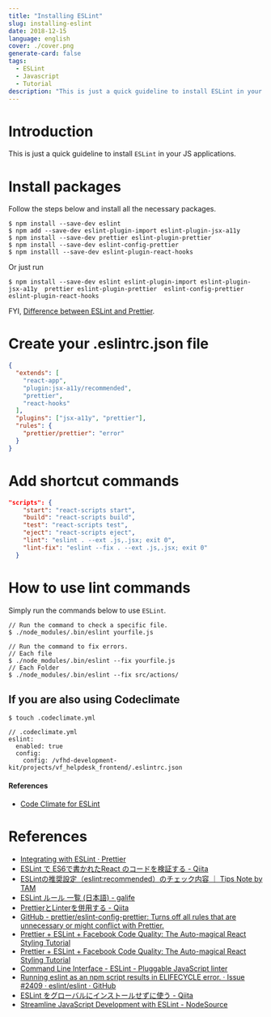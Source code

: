 ```yaml
---
title: "Installing ESLint"
slug: installing-eslint
date: 2018-12-15
language: english
cover: ./cover.png
generate-card: false
tags:
  - ESLint
  - Javascript
  - Tutorial
description: "This is just a quick guideline to install ESLint in your JS applications. Follow the steps below and install all the necessary packages."
---
```

# Introduction 
This is just a quick guideline to install `ESLint` in your JS applications.

# Install packages
Follow the steps below and install all the necessary packages.

```console
$ npm install --save-dev eslint 
$ npm add --save-dev eslint-plugin-import eslint-plugin-jsx-a11y 
$ npm install --save-dev prettier eslint-plugin-prettier
$ npm install --save-dev eslint-config-prettier
$ npm installl --save-dev eslint-plugin-react-hooks
```

Or just run 

```console
$ npm install --save-dev eslint eslint-plugin-import eslint-plugin-jsx-a11y  prettier eslint-plugin-prettier  eslint-config-prettier eslint-plugin-react-hooks
```

FYI, [Difference between ESLint and Prettier](https://www.futurehosting.com/blog/prettier-vs-eslint-whats-the-difference/).

# Create your .eslintrc.json file

```json
{
  "extends": [
    "react-app",
    "plugin:jsx-a11y/recommended",
    "prettier",
    "react-hooks"
  ],
  "plugins": ["jsx-a11y", "prettier"],
  "rules": {
    "prettier/prettier": "error"
  }
}
```

# Add shortcut commands 

```json
"scripts": {
    "start": "react-scripts start",
    "build": "react-scripts build",
    "test": "react-scripts test",
    "eject": "react-scripts eject",
    "lint": "eslint . --ext .js,.jsx; exit 0",
    "lint-fix": "eslint --fix . --ext .js,.jsx; exit 0"
  }
```

# How to use lint commands
Simply run the commands below to use `ESLint`.

```console
// Run the command to check a specific file.
$ ./node_modules/.bin/eslint yourfile.js

// Run the command to fix errors.
// Each file
$ ./node_modules/.bin/eslint --fix yourfile.js
// Each Folder
$ ./node_modules/.bin/eslint --fix src/actions/
```
## If you are also using Codeclimate

```console
$ touch .codeclimate.yml
```

```
// .codeclimate.yml
eslint:
  enabled: true
  config:
    config: /vfhd-development-kit/projects/vf_helpdesk_frontend/.eslintrc.json
```
#### References
- [Code Climate for ESLint](https://docs.codeclimate.com/docs/eslint)

# References
- [Integrating with ESLint · Prettier](https://prettier.io/docs/en/eslint.html)
- [ESLint で ES6で書かれたReact のコードを検証する - Qiita](https://qiita.com/kjugk/items/b9dfc876e16dbfa4f447#eslint-plugin-react-%E3%81%AE-recommened-rulues-%E3%82%92%E9%81%A9%E7%94%A8%E3%81%99%E3%82%8B)
- [ESLintの推奨設定（eslint:recommended）のチェック内容 ｜ Tips Note by TAM](https://www.tam-tam.co.jp/tipsnote/javascript/post11934.html)
- [ESLint ルール 一覧 (日本語) - galife](https://garafu.blogspot.com/2017/02/eslint-rules-jp.html)
- [PrettierとLinterを併用する - Qiita](https://qiita.com/sigwyg/items/ebb21ef70550cee7a163)
- [GitHub - prettier/eslint-config-prettier: Turns off all rules that are unnecessary or might conflict with Prettier.](https://github.com/prettier/eslint-config-prettier#special-rules)
- [Prettier + ESLint + Facebook Code Quality: The Auto-magical React Styling Tutorial](https://medium.com/@eliotjunior/prettier-eslint-facebook-code-quality-the-auto-magical-react-styling-tutorial-19481acb10dd)
- [Prettier + ESLint + Facebook Code Quality: The Auto-magical React Styling Tutorial](https://medium.com/@eliotjunior/prettier-eslint-facebook-code-quality-the-auto-magical-react-styling-tutorial-19481acb10dd)
- [Command Line Interface - ESLint - Pluggable JavaScript linter](https://eslint.org/docs/user-guide/command-line-interface#--ext)
- [Running eslint as an npm script results in ELIFECYCLE error. · Issue #2409 · eslint/eslint · GitHub](https://github.com/eslint/eslint/issues/2409)
- [ESLint をグローバルにインストールせずに使う - Qiita](https://qiita.com/mysticatea/items/6bd56ff691d3a1577321)
- [Streamline JavaScript Development with ESLint - NodeSource](https://nodesource.com/blog/streamline-javascript-development-with-eslint/)

